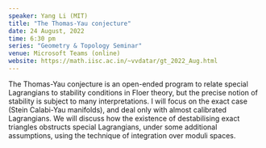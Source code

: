 ```yaml
---
speaker: Yang Li (MIT)
title: "The Thomas-Yau conjecture"
date: 24 August, 2022
time: 6:30 pm
series: "Geometry & Topology Seminar"
venue: Microsoft Teams (online)
website: https://math.iisc.ac.in/~vvdatar/gt_2022_Aug.html
---
```


The Thomas-Yau conjecture is an open-ended program to relate special Lagrangians 
to stability conditions in Floer theory, but the precise notion of stability is 
subject to many interpretations. I will focus on the exact case (Stein Calabi-Yau manifolds), 
and deal only with almost calibrated Lagrangians. We will discuss how the existence of 
destabilising exact triangles obstructs special Lagrangians, under some additional assumptions, 
using the technique of integration over moduli spaces.
